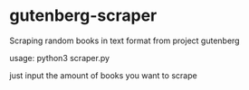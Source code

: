 # gutenberg-scraper
Scraping random books in text format from project gutenberg

usage: 
python3 scraper.py

just input the amount of books you want to scrape
